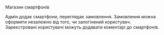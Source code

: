 Магазин смартфонів

Адмін додає смартфони, переглядає замовлення.
Замовлення можна оформити незалежно від того, чи залогінений користувач.
Зареєстровані користувачі можуть додавати коментарі до смартфонів.
